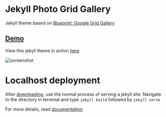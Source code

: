 Jekyll Photo Grid Gallery
=========

Jekyll theme based on [Blueprint: Google Grid Gallery](http://tympanus.net/codrops/?p=18699)

## [Demo](https://nadjetey.github.io/GridGallery)
View this jekyll theme in action [here](https://nadjetey.github.io/GridGallery)

![screenshot](https://raw.github.com/nadjetey/GridGallery/master/jggg.png)

Localhost deployment
=========
After [downloading](https://github.com/nadjetey/GridGallery/archive/master.zip), use the normal process of serving a jekyll site. Navigate to the directory in terminal and type `jekyll build` followed by `jekyll serve`

For more details, read [documentation](http://jekyllrb.com/)